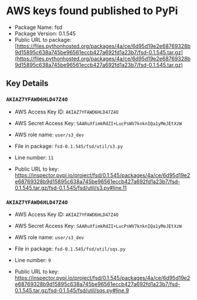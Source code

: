 # AWS keys found published to PyPi

* Package Name: fsd
* Package Version: 0.1.545
* Public URL to package: [https://files.pythonhosted.org/packages/4a/ce/6d95d19e2e68769328b9d15895c638a745be96561eccb427a692fd1a23b7/fsd-0.1.545.tar.gz](https://files.pythonhosted.org/packages/4a/ce/6d95d19e2e68769328b9d15895c638a745be96561eccb427a692fd1a23b7/fsd-0.1.545.tar.gz)

## Key Details

### `AKIAZ7YFAWD6HLD47Z4O`

* AWS Access Key ID: `AKIAZ7YFAWD6HLD47Z4O`
* AWS Secret Access Key: `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` 
* AWS role name: `user/s3_dev`
* File in package: `fsd-0.1.545/fsd/util/s3.py`
* Line number: `11`

* Public URL to key: https://inspector.pypi.io/project/fsd/0.1.545/packages/4a/ce/6d95d19e2e68769328b9d15895c638a745be96561eccb427a692fd1a23b7/fsd-0.1.545.tar.gz/fsd-0.1.545/fsd/util/s3.py#line.11



### `AKIAZ7YFAWD6HLD47Z4O`

* AWS Access Key ID: `AKIAZ7YFAWD6HLD47Z4O`
* AWS Secret Access Key: `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` 
* AWS role name: `user/s3_dev`
* File in package: `fsd-0.1.545/fsd/util/sqs.py`
* Line number: `9`

* Public URL to key: https://inspector.pypi.io/project/fsd/0.1.545/packages/4a/ce/6d95d19e2e68769328b9d15895c638a745be96561eccb427a692fd1a23b7/fsd-0.1.545.tar.gz/fsd-0.1.545/fsd/util/sqs.py#line.9



